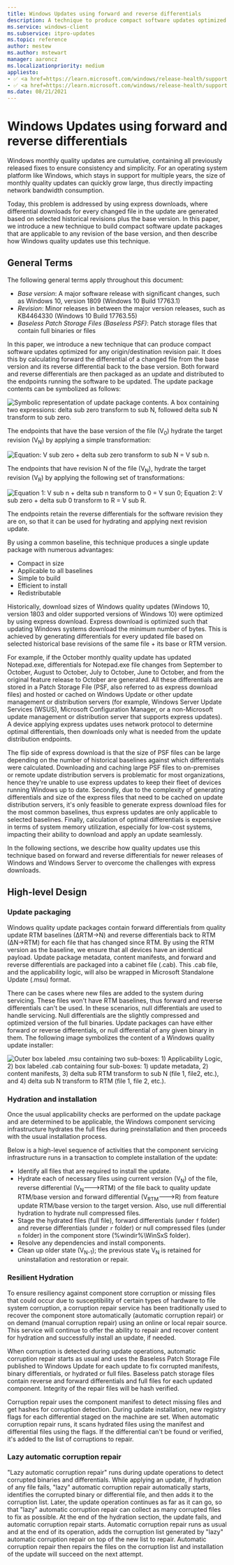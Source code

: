 ```yaml
---
title: Windows Updates using forward and reverse differentials
description: A technique to produce compact software updates optimized for any origin and destination revision pair
ms.service: windows-client
ms.subservice: itpro-updates
ms.topic: reference
author: mestew
ms.author: mstewart
manager: aaroncz
ms.localizationpriority: medium
appliesto: 
- ✅ <a href=https://learn.microsoft.com/windows/release-health/supported-versions-windows-client target=_blank>Windows 11</a>
- ✅ <a href=https://learn.microsoft.com/windows/release-health/supported-versions-windows-client target=_blank>Windows 10</a>
ms.date: 08/21/2021
---
```


# Windows Updates using forward and reverse differentials

Windows monthly quality updates are cumulative, containing all previously
released fixes to ensure consistency and simplicity. For an operating system
platform like Windows, which stays in support for multiple years, the size of
monthly quality updates can quickly grow large, thus directly impacting network
bandwidth consumption.

Today, this problem is addressed by using express downloads, where differential
downloads for every changed file in the update are generated based on selected
historical revisions plus the base version. In this paper, we introduce a new
technique to build compact software update packages that are applicable to any
revision of the base version, and then describe how Windows quality updates
use this technique.

## General Terms

The following general terms apply throughout this document:

- *Base version*: A major software release with significant changes, such as Windows 10, version 1809 (Windows 10 Build 17763.1)
- *Revision*: Minor releases in between the major version releases, such as KB4464330 (Windows 10 Build 17763.55)
- *Baseless Patch Storage Files (Baseless PSF)*: Patch storage files that contain full binaries or files

In this paper, we introduce a new technique that can produce compact software
updates optimized for any origin/destination revision pair. It does this by
calculating forward the differential of a changed file from the base version and
its reverse differential back to the base version. Both forward and reverse
differentials are then packaged as an update and distributed to the endpoints
running the software to be updated. The update package contents can be symbolized as follows:

![Symbolic representation of update package contents. A box containing two expressions: delta sub zero transform to sub N, followed delta sub N transform to sub zero.](images/PSF1.png)

The endpoints that have the base version of the file (V<sub>0</sub>) hydrate the target
revision (V<sub>N</sub>) by applying a simple transformation:

![Equation: V sub zero + delta sub zero transform to sub N = V sub n.](images/PSF2.png)

The endpoints that have revision N of the file (V<sub>N</sub>), hydrate the target revision
(V<sub>R</sub>) by applying the following set of transformations:

![Equation 1: V sub n + delta sub n transform to 0 = V sun 0; Equation 2: V sub zero + delta sub 0 transform to R = V sub R.](images/PSF3.png)

The endpoints retain the reverse differentials for the software revision they
are on, so that it can be used for hydrating and applying next revision update.

By using a common baseline, this technique produces a single update package with
numerous advantages:

- Compact in size
- Applicable to all baselines
- Simple to build
- Efficient to install
- Redistributable

Historically, download sizes of Windows quality updates (Windows 10, version 1803 and older supported versions of Windows 10) were optimized by using express download. Express download is optimized such that updating Windows systems download the minimum number of bytes. This is achieved by generating differentials for every updated file based on selected historical base revisions of the same file + its base or RTM version.

For example, if the October monthly quality update has updated Notepad.exe, differentials for Notepad.exe file changes from September to October, August to October, July to October, June to October, and from the original feature release to October are generated. All these differentials are stored in a Patch Storage File (PSF, also referred to as express download files) and hosted or cached on Windows Update or other update management or distribution servers (for example, Windows Server Update Services (WSUS), Microsoft Configuration Manager, or a non-Microsoft update management or distribution server that supports express updates). A device applying express updates uses network protocol to determine optimal differentials, then downloads only what is needed from the update distribution endpoints.

The flip side of express download is that the size of PSF files can be large depending on the number of historical baselines against which differentials were calculated. Downloading and caching large PSF files to on-premises or remote update distribution servers is problematic for most organizations, hence they're unable to use express updates to keep their fleet of devices running Windows up to date. Secondly, due to the complexity of generating differentials and size of the express files that need to be cached on update distribution servers, it's only feasible to generate express download files for the most common baselines, thus express updates are only applicable to selected baselines. Finally, calculation of optimal differentials is expensive in terms of system memory utilization, especially for low-cost systems, impacting their ability to download and apply an update seamlessly.

In the following sections, we describe how quality updates use this technique based on forward and reverse differentials for newer releases of Windows  and Windows Server to overcome the challenges with express downloads.

## High-level Design

### Update packaging

Windows quality update packages contain forward differentials from quality update RTM baselines (∆RTM→N) and reverse differentials back to RTM (∆N→RTM) for each file that has changed since RTM. By using the RTM version as the baseline, we ensure that all devices have an identical payload. Update package metadata, content manifests, and forward and reverse differentials are packaged into a cabinet file (.cab). This .cab file, and the applicability logic, will also be wrapped in Microsoft Standalone Update (.msu) format.

There can be cases where new files are added to the system during servicing. These files won't have RTM baselines, thus forward and reverse differentials can't be used. In these scenarios, null differentials are used to handle servicing. Null differentials are the slightly compressed and optimized version of the full binaries. Update packages can have either forward or reverse differentials, or null differential of any given binary in them. The following image symbolizes the content of a Windows quality update installer:

![Outer box labeled .msu containing two sub-boxes: 1) Applicability Logic, 2) box labeled .cab containing four sub-boxes: 1) update metadata, 2) content manifests, 3) delta sub RTM transform to sub N (file 1, file2, etc.), and 4) delta sub N transform to RTM (file 1, file 2, etc.).](images/PSF4.png)

### Hydration and installation 

Once the usual applicability checks are performed on the update package and are determined to be applicable, the Windows component servicing infrastructure hydrates the full files during preinstallation and then proceeds with the usual installation process.

Below is a high-level sequence of activities that the component servicing infrastructure runs in a transaction to complete installation of the update:

- Identify all files that are required to install the update.
- Hydrate each of necessary files using current version (V<sub>N</sub>) of the file, reverse differential (V<sub>N</sub>--->RTM) of the file back to quality update RTM/base version and forward differential (V<sub>RTM</sub>--->R) from feature update RTM/base version to the target version. Also, use null differential hydration to hydrate null compressed files.
- Stage the hydrated files (full file), forward differentials (under `f` folder) and reverse differentials (under `r` folder) or null compressed files (under `n` folder) in the component store (%windir%\\WinSxS folder).
- Resolve any dependencies and install components.
- Clean up older state (V<sub>N-1</sub>); the previous state V<sub>N</sub> is retained for uninstallation and restoration or repair.

### **Resilient Hydration**

To ensure resiliency against component store corruption or missing files that could occur due to susceptibility of certain types of hardware to file system corruption, a corruption repair service has been traditionally used to recover the component store automatically (automatic corruption repair) or on demand (manual corruption repair) using an online or local repair source. This service will continue to offer the ability to repair and recover content for hydration and successfully install an update, if needed.

When corruption is detected during update operations, automatic corruption repair starts as usual and uses the Baseless Patch Storage File published to Windows Update for each update to fix corrupted manifests, binary differentials, or hydrated or full files. Baseless patch storage files contain reverse and forward differentials and full files for each updated component. Integrity of the repair files will be hash verified.

Corruption repair uses the component manifest to detect missing files and get hashes for corruption detection. During update installation, new registry flags for each differential staged on the machine are set. When automatic corruption repair runs, it scans hydrated files using the manifest and differential files using the flags. If the differential can't be found or verified, it's added to the list of corruptions to repair.

### Lazy automatic corruption repair

"Lazy automatic corruption repair" runs during update operations to detect corrupted binaries and differentials. While applying an update, if hydration of any file fails, "lazy" automatic corruption repair automatically starts, identifies the corrupted binary or differential file, and then adds it to the corruption list. Later, the update operation continues as far as it can go, so that "lazy" automatic corruption repair can collect as many corrupted files to fix as possible. At the end of the hydration section, the update fails, and automatic corruption repair starts. Automatic corruption repair runs as usual and at the end of its operation, adds the corruption list generated by "lazy" automatic corruption repair on top of the new list to repair. Automatic corruption repair then repairs the files on the corruption list and installation of the update will succeed on the next attempt.
